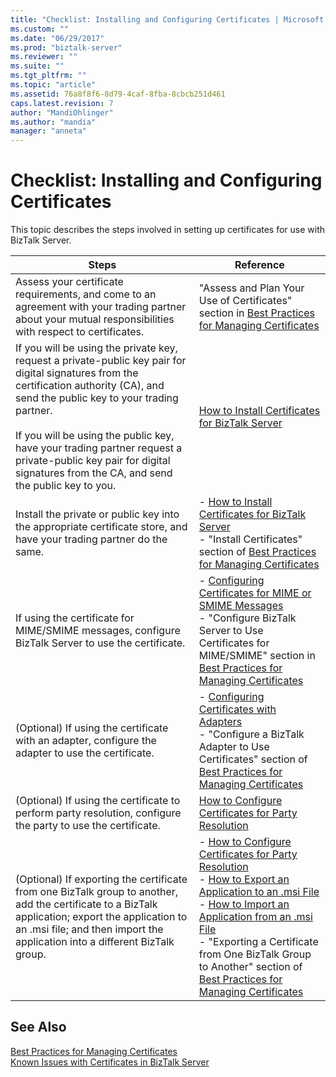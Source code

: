 ```yaml
---
title: "Checklist: Installing and Configuring Certificates | Microsoft Docs"
ms.custom: ""
ms.date: "06/29/2017"
ms.prod: "biztalk-server"
ms.reviewer: ""
ms.suite: ""
ms.tgt_pltfrm: ""
ms.topic: "article"
ms.assetid: 76a8f8f6-8d79-4caf-8fba-8cbcb251d461
caps.latest.revision: 7
author: "MandiOhlinger"
ms.author: "mandia"
manager: "anneta"
---
```

# Checklist: Installing and Configuring Certificates
This topic describes the steps involved in setting up certificates for use with BizTalk Server.  
  
|Steps|Reference|  
|-----------|---------------|  
|Assess your certificate requirements, and come to an agreement with your trading partner about your mutual responsibilities with respect to certificates.|"Assess and Plan Your Use of Certificates" section in [Best Practices for Managing Certificates](~/technical-guides/best-practices-for-managing-certificates2.md)|  
|If you will be using the private key, request a private-public key pair for digital signatures from the certification authority (CA), and send the public key to your trading partner.<br /><br /> If you will be using the public key, have your trading partner request a private-public key pair for digital signatures from the CA, and send the public key to you.|[How to Install Certificates for BizTalk Server](~/technical-guides/how-to-install-certificates-for-biztalk-server.md)|  
|Install the private or public key into the appropriate certificate store, and have your trading partner do the same.|-   [How to Install Certificates for BizTalk Server](~/technical-guides/how-to-install-certificates-for-biztalk-server.md)<br />-   "Install Certificates" section of [Best Practices for Managing Certificates](~/technical-guides/best-practices-for-managing-certificates2.md)|  
|If using the certificate for MIME/SMIME messages, configure BizTalk Server to use the certificate.|-   [Configuring Certificates for MIME or SMIME Messages](../technical-guides/configuring-certificates-for-mime-or-smime-messages.md)<br />-   "Configure BizTalk Server to Use Certificates for MIME/SMIME" section in [Best Practices for Managing Certificates](~/technical-guides/best-practices-for-managing-certificates2.md)|  
|(Optional) If using the certificate with an adapter, configure the adapter to use the certificate.|-   [Configuring Certificates with Adapters](~/technical-guides/configuring-certificates-with-adapters.md)<br />-   "Configure a BizTalk Adapter to Use Certificates" section of [Best Practices for Managing Certificates](~/technical-guides/best-practices-for-managing-certificates2.md)|  
|(Optional) If using the certificate to perform party resolution, configure the party to use the certificate.|[How to Configure Certificates for Party Resolution](~/technical-guides/how-to-configure-certificates-for-party-resolution.md)|  
|(Optional) If exporting the certificate from one BizTalk group to another, add the certificate to a BizTalk application; export the application to an .msi file; and then import the application into a different BizTalk group.|-   [How to Configure Certificates for Party Resolution](~/technical-guides/how-to-configure-certificates-for-party-resolution.md)<br />-   [How to Export an Application to an .msi File](~/technical-guides/how-to-export-an-application-to-an-msi-file.md)<br />-   [How to Import an Application from an .msi File](~/technical-guides/how-to-import-an-application-from-an-msi-file.md)<br />-   "Exporting a Certificate from One BizTalk Group to Another" section of [Best Practices for Managing Certificates](~/technical-guides/best-practices-for-managing-certificates2.md)|  
  
## See Also  
 [Best Practices for Managing Certificates](~/technical-guides/best-practices-for-managing-certificates2.md)   
 [Known Issues with Certificates in BizTalk Server](~/technical-guides/known-issues-with-certificates-in-biztalk-server.md)